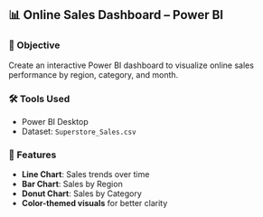 ## 📊 Online Sales Dashboard – Power BI

### 🎯 Objective

Create an interactive Power BI dashboard to visualize online sales performance by region, category, and month.

### 🛠 Tools Used

* Power BI Desktop
* Dataset: `Superstore_Sales.csv`

### 📁 Features

* **Line Chart**: Sales trends over time
* **Bar Chart**: Sales by Region
* **Donut Chart**: Sales by Category
* **Color-themed visuals** for better clarity
